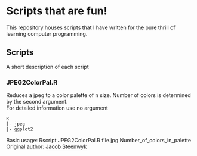 # Scripts that are fun!

This repository houses scripts that I have written for the pure thrill of learning computer programming.

## Scripts

A short description of each script

### JPEG2ColorPal.R
Reduces a jpeg to a color palette of n size. Number of colors is determined by the second argument. <br />
For detailed information use no argument<br />
```
R
|- jpeg
|- ggplot2
```
Basic usage: Rscript JPEG2ColorPal.R file.jpg Number_of_colors_in_palette
Original author: [Jacob Steenwyk](https://jlsteenwyk.github.io/)
